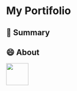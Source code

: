 # My Portifolio 

## :rocket: Summary

## :smile: About

<a href="#"><img height="60" width="60" src="https://avatars.githubusercontent.com/philwamba"/></a>